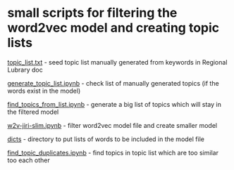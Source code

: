 # small scripts for filtering the word2vec model and creating topic lists

[topic_list.txt](model_tools/topic_list.txt) - seed topic list manually generated from keywords in Regional Lubrary doc

[generate_topic_list.ipynb](model_tools/generate_topic_list.ipynb) - check list of manually generated topics (if the words exist in the model)

[find_topics_from_list.ipynb](model_tools/find_topics_from_list.ipynb) - generate a big list of topics which will stay in the filtered model

[w2v-jiri-slim.ipynb](model_tools/w2v-jiri-slim.ipynb) - filter word2vec model file and create smaller model

[dicts](model_tools/dicts) - directory to put lists of words to be included in the model file

[find_topic_duplicates.ipynb](model_tools/find_topic_duplicates.ipynb) - find topics in topic list which are too similar too each other
